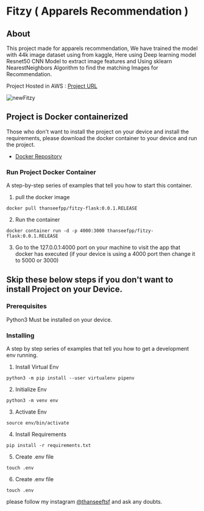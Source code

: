 # Fitzy ( Apparels Recommendation )

## About <a name = "about"></a>

This project made for apparels recommendation, We have trained the model with 44k image dataset using from kaggle, Here using Deep learning model Resnet50 CNN Model to extract image features and Using sklearn NearestNeighbors Algorithm to find the matching Images for Recommendation.

Project Hosted in AWS : [Project URL](http://fitzy.thanseefuddeen.xyz)

![newFitzy](https://user-images.githubusercontent.com/62167887/210856360-b25a6a57-a143-4a0e-9df3-1117dc472b6b.gif)

## Project is Docker containerized

Those who don't want to install the project on your device and install the requirements, please download the docker container to your device and run the project.

- [Docker Repository](https://hub.docker.com/r/thanseefpp/fitzy-flask)

### Run Project Docker Container

A step-by-step series of examples that tell you how to start this container.

1. pull the docker image

```
docker pull thanseefpp/fitzy-flask:0.0.1.RELEASE
```
2. Run the container
```
docker container run -d -p 4000:3000 thanseefpp/fitzy-flask:0.0.1.RELEASE
```
3. Go to the 127.0.0.1:4000 port on your machine to visit the app that docker has executed (if your device is using a 4000 port then change it to 5000 or 3000)

## Skip these below steps if you don't want to install Project on your Device.

### Prerequisites

Python3 Must be installed on your device.

### Installing

A step by step series of examples that tell you how to get a development env running.

1. Install Virtual Env

```
python3 -m pip install --user virtualenv pipenv
```

2. Initialize Env

```
python3 -m venv env
```
3. Activate Env
```
source env/bin/activate
```
4. Install Requirements

```
pip install -r requirements.txt
```

5. Create .env file

```
touch .env
```

6. Create .env file

```
touch .env
```

please follow my instagram [@thanseeftsf](https://www.instagram.com/thanseeftsf/) and ask any doubts.
